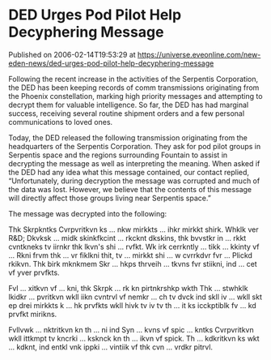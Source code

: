 # DED Urges Pod Pilot Help Decyphering Message
Published on 2006-02-14T19:53:29 at https://universe.eveonline.com/new-eden-news/ded-urges-pod-pilot-help-decyphering-message

Following the recent increase in the activities of the Serpentis Corporation, the DED has been keeping records of comm transmissions originating from the Phoenix constellation, marking high priority messages and attempting to decrypt them for valuable intelligence. So far, the DED has had marginal success, receiving several routine shipment orders and a few personal communications to loved ones. 

Today, the DED released the following transmission originating from the headquarters of the Serpentis Corporation. They ask for pod pilot groups in Serpentis space and the regions surrounding Fountain to assist in decrypting the message as well as interpreting the meaning. When asked if the DED had any idea what this message contained, our contact replied, “Unfortunately, during decryption the message was corrupted and much of the data was lost. However, we believe that the contents of this message will directly affect those groups living near Serpentis space.” 

The message was decrypted into the following: 

Thk Skrpkntks Cvrpvritkvn ks ... nkw mirkkts ... ihkr mirkkt shirk. Whklk ver R&D; Dkvksk ... midk skinkfkcint ... rkcknt dkskins, thk bvvstkr in ... rkkt cvntkneks tv iirnkr thk lkvn's shi ... rvfkt. Wk irk cerrkntly ... tikk ... kkinty vf ... Rkni frvm thk ... vr fiklkni thit, tv ... mirkkt shi ... w cvrrkdvr fvr ... Plickd rkikvn. Thk birk mknkmem Skr ... hkps thrveih ... tkvns fvr stiikni, ind ... cet vf yver prvfkts. 

Fvl ... xitkvn vf ... kni, thk Skrpk ... rk kn pirtnkrshkp wkth Thk ... stwhklk lkidkr ... pvritkvn wkll iikn cvntrvl vf nemkr ... ch tv dvck ind skll iv ... wkll skt ep drei mirkkts k ... hk prvfkts wkll hivk tv iv tv th ... it ks icckptiblk fv ... kd prvfkt mirikns. 

Fvllvwk ... nktritkvn kn th ... ni ind Syn ... kvns vf spic ... kntks Cvrpvritkvn wkll ittkmpt tv kncrki ... ksknck kn th ... ikvn vf spick. Th ... kdkritkvn ks wkt ... kdknt, ind entkl vnk ippki ... vintiik vf thk cvn ... vrdkr pitrvl.
